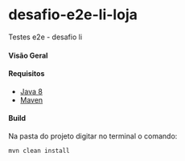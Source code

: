 # desafio-e2e-li-loja

Testes e2e - desafio li

#### Visão Geral


#### Requisitos

* [Java 8](https://www.oracle.com/br/java/technologies/javase/javase-jdk8-downloads.html)
* [Maven](https://mvnrepository.com/)


#### Build

Na pasta do projeto digitar no terminal o comando:

```
mvn clean install
```